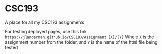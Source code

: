 # CSC193
A place for all my CSC193 assignments

For testing deployed pages, use this link
`https://jlanderman.github.io/CSC193/Assignment [X]/[Y]`
Where `X` is the assignment number from the folder, and `Y` is the name of the html file being tested
